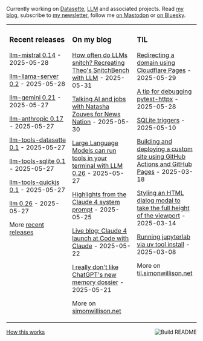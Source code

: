 Currently working on [Datasette](https://datasette.io/), [LLM](https://llm.datasette.io/) and associated projects. Read [my blog](https://simonwillison.net/), subscribe to [my newsletter](https://simonw.substack.com/), follow me <a href="https://fedi.simonwillison.net/@simon">on Mastodon</a> or [on Bluesky](https://bsky.app/profile/simonwillison.net).

<table><tr><td valign="top" width="33%">

### Recent releases
<!-- recent_releases starts -->
[llm-mistral 0.14](https://github.com/simonw/llm-mistral/releases/tag/0.14) - 2025-05-28

[llm-llama-server 0.2](https://github.com/simonw/llm-llama-server/releases/tag/0.2) - 2025-05-28

[llm-gemini 0.21](https://github.com/simonw/llm-gemini/releases/tag/0.21) - 2025-05-27

[llm-anthropic 0.17](https://github.com/simonw/llm-anthropic/releases/tag/0.17) - 2025-05-27

[llm-tools-datasette 0.1](https://github.com/simonw/llm-tools-datasette/releases/tag/0.1) - 2025-05-27

[llm-tools-sqlite 0.1](https://github.com/simonw/llm-tools-sqlite/releases/tag/0.1) - 2025-05-27

[llm-tools-quickjs 0.1](https://github.com/simonw/llm-tools-quickjs/releases/tag/0.1) - 2025-05-27

[llm 0.26](https://github.com/simonw/llm/releases/tag/0.26) - 2025-05-27
<!-- recent_releases ends -->
More [recent releases](https://github.com/simonw/simonw/blob/main/releases.md)
</td><td valign="top" width="34%">

### On my blog
<!-- blog starts -->
[How often do LLMs snitch? Recreating Theo's SnitchBench with LLM](https://simonwillison.net/2025/May/31/snitchbench-with-llm/) - 2025-05-31

[Talking AI and jobs with Natasha Zouves for News Nation](https://simonwillison.net/2025/May/30/ai-and-jobs-with-natasha-zouves/) - 2025-05-30

[Large Language Models can run tools in your terminal with LLM 0.26](https://simonwillison.net/2025/May/27/llm-tools/) - 2025-05-27

[Highlights from the Claude 4 system prompt](https://simonwillison.net/2025/May/25/claude-4-system-prompt/) - 2025-05-25

[Live blog: Claude 4 launch at Code with Claude](https://simonwillison.net/2025/May/22/code-with-claude-live-blog/) - 2025-05-22

[I really don't like ChatGPT's new memory dossier](https://simonwillison.net/2025/May/21/chatgpt-new-memory/) - 2025-05-21
<!-- blog ends -->
More on [simonwillison.net](https://simonwillison.net/)
</td><td valign="top" width="33%">

### TIL
<!-- tils starts -->
[Redirecting a domain using Cloudflare Pages](https://til.simonwillison.net/cloudflare/domain-redirect-with-pages) - 2025-05-29

[A tip for debugging pytest-httpx](https://til.simonwillison.net/pytest/pytest-httpx-debug) - 2025-05-28

[SQLite triggers](https://til.simonwillison.net/sqlite/sqlite-triggers) - 2025-05-10

[Building and deploying a custom site using GitHub Actions and GitHub Pages](https://til.simonwillison.net/github-actions/github-pages) - 2025-03-18

[Styling an HTML dialog modal to take the full height of the viewport](https://til.simonwillison.net/css/dialog-full-height) - 2025-03-14

[Running jupyterlab via uv tool install](https://til.simonwillison.net/jupyter/jupyterlab-uv-tool-install) - 2025-03-08
<!-- tils ends -->
More on [til.simonwillison.net](https://til.simonwillison.net/)
</td></tr></table>

<a href="https://github.com/simonw/simonw/actions"><img src="https://github.com/simonw/simonw/workflows/Build%20README/badge.svg" align="right" alt="Build README"></a> <a href="https://simonwillison.net/2020/Jul/10/self-updating-profile-readme/">How this works</a>
